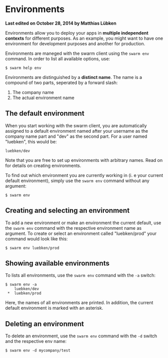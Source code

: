 # Environments

__Last edited on October 28, 2014 by Matthias Lübken__

Environments allow you to deploy your apps in __multiple independent contexts__ for different purposes. As an example, you might want to have one environment for development purposes and another for production.

Environments are maneged with the swarm client using the `swarm env` command. In order to list all available options, use:

    $ swarm help env

Environments are distinguished by a __distinct name__. The name is a compound of two parts, seperated by a forward slash:

1. The company name
2. The actual environment name

## The default environment

When you start working with the swarm client, you are automatically assigned to a default environment named after your username as the company name part and "dev" as the second part. For a user named "luebken", this would be:

    luebken/dev

Note that you are free to set up environments with arbitrary names. Read on for details on creating environments.

To find out which environment you are currently working in (i. e your current default environment), simply use the `swarm env` command without any argument:

    $ swarm env

## Creating and selecting an environment

To add a new environment or make an environment the current default, use the `swarm env` command with the respective environment name as argument. To create or select an environment called "luebken/prod" your command would look like this:
    
    $ swarm env luebken/prod

<!--
TODO: explain what actually happens when creating an environment)
-->

## Showing available environments

To lists all environments, use the `swarm env` command with the `-a` switch:

    $ swarm env -a
        luebken/dev
     *  luebken/prod

Here, the names of all environments are printed. In addition, the current default environment is marked with an asterisk.

## Deleting an environment

To delete an environment, use the `swarm env` command with the `-d` switch and the respective env name:

    $ swarm env -d mycompany/test

